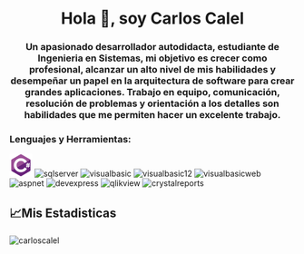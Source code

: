 <h1 align="center">Hola 👋, soy Carlos Calel</h1>
<h3 align="center">Un apasionado desarrollador autodidacta, estudiante de Ingenieria en Sistemas, mi objetivo es crecer como profesional, alcanzar un alto nivel de mis habilidades y desempeñar un papel en la arquitectura de software para crear grandes aplicaciones. Trabajo en equipo, comunicación, resolución de problemas y orientación a los detalles son habilidades que me permiten hacer un excelente trabajo.</h3>

<h3 align="left">Lenguajes y Herramientas:</h3>
<p align="left">
  <!-- C# -->
  <img src="https://raw.githubusercontent.com/devicons/devicon/master/icons/csharp/csharp-original.svg" alt="csharp" width="40" height="40"/>

  <!-- SQL Server -->
  <img src="https://cdn.jsdelivr.net/gh/devicons/devicon/icons/microsoftsqlserver/microsoftsqlserver-original.svg" alt="sqlserver" width="40" height="40"/>

  <!-- Visual Basic -->
  <img src="https://cdn.jsdelivr.net/gh/devicons/devicon/icons/visualstudio/visualstudio-plain.svg" alt="visualbasic" width="40" height="40"/>

  <!-- Visual Basic 12 -->
  <img src="https://cdn.jsdelivr.net/gh/devicons/devicon/icons/visualstudio/visualstudio-plain.svg" alt="visualbasic12" width="40" height="40"/>

  <!-- Visual Basic Web -->
  <img src="https://cdn.jsdelivr.net/gh/devicons/devicon/icons/visualstudio/visualstudio-plain.svg" alt="visualbasicweb" width="40" height="40"/>

  <!-- ASP.NET (icono alternativo en PNG) -->
  <img src="https://upload.wikimedia.org/wikipedia/commons/0/0e/ASP.NET_Logo.png" alt="aspnet" width="40" height="40"/>

  <!-- DevExpress -->
  <img src="https://cdn.jsdelivr.net/gh/devicons/devicon/icons/dot-net/dot-net-original.svg" alt="devexpress" width="40" height="40"/>

  <!-- QlikView (icono alternativo en PNG) -->
  <img src="https://upload.wikimedia.org/wikipedia/commons/thumb/9/9d/Qlik_logo.svg/1200px-Qlik_logo.svg.png" alt="qlikview" width="40" height="40"/>

  <!-- Crystal Reports (icono alternativo en PNG) -->
  <img src="https://upload.wikimedia.org/wikipedia/commons/thumb/1/1c/SAP_Crystal_Reports_logo.svg/1024px-SAP_Crystal_Reports_logo.svg.png" alt="crystalreports" width="40" height="40"/>
</p>



## 📈Mis Estadisticas
<p><img align="center" src="https://github-readme-stats.vercel.app/api/top-langs?username=carloscalel&show_icons=true&locale=en&langs_count=10" alt="carloscalel" /></p>
